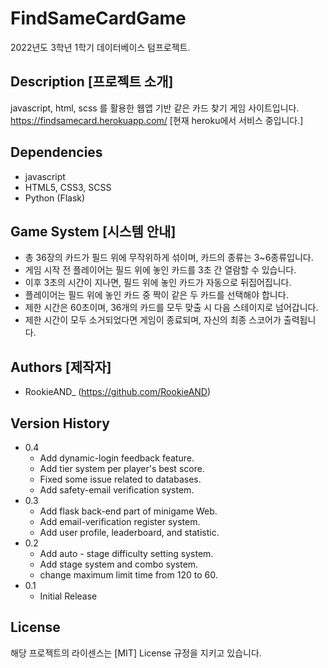 # FindSameCardGame

2022년도 3학년 1학기 데이터베이스 텀프로젝트.

## Description [프로젝트 소개]

javascript, html, scss 를 활용한 웹앱 기반 같은 카드 찾기 게임 사이트입니다.
https://findsamecard.herokuapp.com/ [현재 heroku에서 서비스 중입니다.]


## Dependencies

* javascript
* HTML5, CSS3, SCSS
* Python (Flask)

## Game System [시스템 안내]

* 총 36장의 카드가 필드 위에 무작위하게 섞이며, 카드의 종류는 3~6종류입니다.
* 게임 시작 전 플레이어는 필드 위에 놓인 카드를 3초 간 열람할 수 있습니다.
* 이후 3초의 시간이 지나면, 필드 위에 놓인 카드가 자동으로 뒤집어집니다.
* 플레이어는 필드 위에 놓인 카드 중 짝이 같은 두 카드를 선택해야 합니다.
* 제한 시간은 60초이며, 36개의 카드를 모두 맞출 시 다음 스테이지로 넘어갑니다.
* 제한 시간이 모두 소거되었다면 게임이 종료되며, 자신의 최종 스코어가 출력됩니다.

## Authors [제작자]

* RookieAND_ (https://github.com/RookieAND)

## Version History

* 0.4
    * Add dynamic-login feedback feature.
    * Add tier system per player's best score.
    * Fixed some issue related to databases.
    * Add safety-email verification system.
* 0.3
    * Add flask back-end part of minigame Web.
    * Add email-verification register system.
    * Add user profile, leaderboard, and statistic.
* 0.2
    * Add auto - stage difficulty setting system.
    * Add stage system and combo system.
    * change maximum limit time from 120 to 60.
* 0.1
    * Initial Release

## License

해당 프로젝트의 라이센스는 [MIT] License 규정을 지키고 있습니다.
